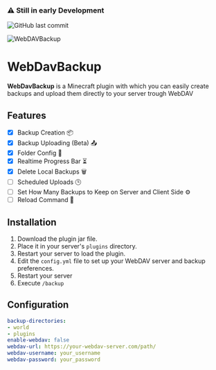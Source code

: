 ### ⚠️ Still in early Development

![GitHub last commit](https://img.shields.io/github/last-commit/Blis204/WebDavBackup)

![WebDAVBackup](https://github.com/user-attachments/assets/49586ea5-1b74-490f-ad6a-045f7fbdc150)

# WebDavBackup

**WebDavBackup** is a Minecraft plugin with which you can easily create backups and upload them directly to your server trough WebDAV

## Features

- [x] Backup Creation 📦
- [x] Backup Uploading (Beta) 📤
- [x] Folder Config 📁
- [x] Realtime Progress Bar ⏳
- [x] Delete Local Backups 🗑️
- [ ] Scheduled Uploads 🕒
- [ ] Set How Many Backups to Keep on Server and Client Side ⚙️
- [ ] Reload Command 🔄

## Installation

1. Download the plugin jar file.
2. Place it in your server's `plugins` directory.
3. Restart your server to load the plugin.
4. Edit the `config.yml` file to set up your WebDAV server and backup preferences.
5. Restart your server
6. Execute `/backup`
## Configuration

```yaml
backup-directories:
- world
- plugins
enable-webdav: false
webdav-url: https://your-webdav-server.com/path/
webdav-username: your_username
webdav-password: your_password
